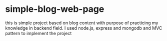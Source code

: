 # simple-blog-web-page
this is simple project based on blog content with purpose of practicing my knowledge in backend field.
I used node.js, express and mongodb and MVC pattern to implement the project
